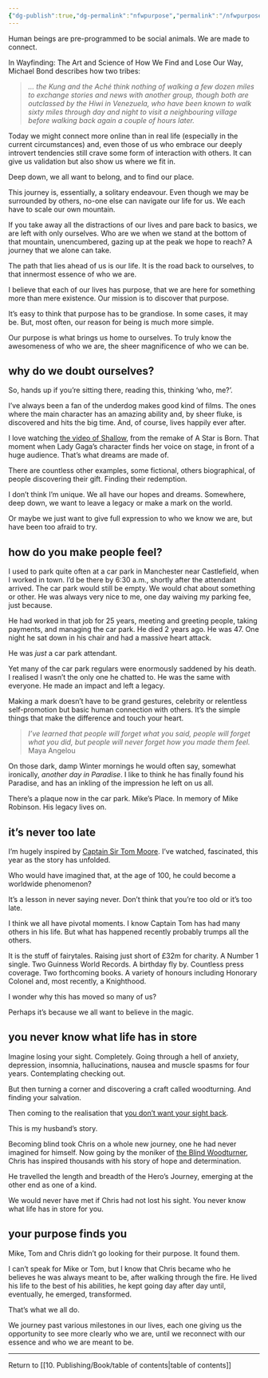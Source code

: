 ```yaml
---
{"dg-publish":true,"dg-permalink":"nfwpurpose","permalink":"/nfwpurpose/","dgPassFrontmatter":true}
---
```



Human beings are pre-programmed to be social animals. We are made to connect.

In Wayfinding: The Art and Science of How We Find and Lose Our Way, Michael Bond describes how two tribes:

> _… the Kung and the Aché think nothing of walking a few dozen miles to exchange stories and news with another group, though both are outclassed by the Hiwi in Venezuela, who have been known to walk sixty miles through day and night to visit a neighbouring village before walking back again a couple of hours later._

Today we might connect more online than in real life (especially in the current circumstances) and, even those of us who embrace our deeply introvert tendencies still crave some form of interaction with others. It can give us validation but also show us where we fit in.

Deep down, we all want to belong, and to find our place.

This journey is, essentially, a solitary endeavour. Even though we may be surrounded by others, no-one else can navigate our life for us. We each have to scale our own mountain.

If you take away all the distractions of our lives and pare back to basics, we are left with only ourselves. Who are we when we stand at the bottom of that mountain, unencumbered, gazing up at the peak we hope to reach? A journey that we alone can take.

The path that lies ahead of us is our life. It is the road back to ourselves, to that innermost essence of who we are.

I believe that each of our lives has purpose, that we are here for something more than mere existence. Our mission is to discover that purpose.

It’s easy to think that purpose has to be grandiose. In some cases, it may be. But, most often, our reason for being is much more simple.

Our purpose is what brings us home to ourselves. To truly know the awesomeness of who we are, the sheer magnificence of who we can be.

## why do we doubt ourselves?

So, hands up if you’re sitting there, reading this, thinking ‘who, me?’.

I’ve always been a fan of the underdog makes good kind of films. The ones where the main character has an amazing ability and, by sheer fluke, is discovered and hits the big time. And, of course, lives happily ever after.

I love watching [the video of Shallow](https://youtu.be/bo_efYhYU2A), from the remake of A Star is Born. That moment when Lady Gaga’s character finds her voice on stage, in front of a huge audience. That’s what dreams are made of.

There are countless other examples, some fictional, others biographical, of people discovering their gift. Finding their redemption.

I don’t think I’m unique. We all have our hopes and dreams. Somewhere, deep down, we want to leave a legacy or make a mark on the world.

Or maybe we just want to give full expression to who we know we are, but have been too afraid to try.

## how do you make people feel?

I used to park quite often at a car park in Manchester near Castlefield, when I worked in town. I’d be there by 6:30 a.m., shortly after the attendant arrived. The car park would still be empty. We would chat about something or other. He was always very nice to me, one day waiving my parking fee, just because.

He had worked in that job for 25 years, meeting and greeting people, taking payments, and managing the car park. He died 2 years ago. He was 47. One night he sat down in his chair and had a massive heart attack.

He was _just_ a car park attendant.

Yet many of the car park regulars were enormously saddened by his death. I realised I wasn’t the only one he chatted to. He was the same with everyone. He made an impact and left a legacy.

Making a mark doesn’t have to be grand gestures, celebrity or relentless self-promotion but basic human connection with others. It’s the simple things that make the difference and touch your heart.

> _I’ve learned that people will forget what you said, people will forget what you did, but people will never forget how you made them feel._ Maya Angelou

On those dark, damp Winter mornings he would often say, somewhat ironically, _another day in Paradise_. I like to think he has finally found his Paradise, and has an inkling of the impression he left on us all.

There’s a plaque now in the car park. Mike’s Place. In memory of Mike Robinson. His legacy lives on.

## it’s never too late

I’m hugely inspired by [Captain Sir Tom Moore](https://captaintom.org/). I’ve watched, fascinated, this year as the story has unfolded.

Who would have imagined that, at the age of 100, he could become a worldwide phenomenon?

It’s a lesson in never saying never. Don’t think that you’re too old or it’s too late.

I think we all have pivotal moments. I know Captain Tom has had many others in his life. But what has happened recently probably trumps all the others.

It is the stuff of fairytales. Raising just short of £32m for charity. A Number 1 single. Two Guinness World Records. A birthday fly by. Countless press coverage. Two forthcoming books. A variety of honours including Honorary Colonel and, most recently, a Knighthood.

I wonder why this has moved so many of us?

Perhaps it’s because we all want to believe in the magic.

## you never know what life has in store

Imagine losing your sight. Completely. Going through a hell of anxiety, depression, insomnia, hallucinations, nausea and muscle spasms for four years. Contemplating checking out.

But then turning a corner and discovering a craft called woodturning. And finding your salvation.

Then coming to the realisation that [you don’t want your sight back](https://www.bbc.com/reel/video/p06t5pd3/-this-might-freak-you-out-i-don-t-want-my-eyesight-back-).

This is my husband’s story.

Becoming blind took Chris on a whole new journey, one he had never imagined for himself. Now going by the moniker of [the Blind Woodturner](https://christopherfisher.co.uk/), Chris has inspired thousands with his story of hope and determination.

He travelled the length and breadth of the Hero’s Journey, emerging at the other end as one of a kind.

We would never have met if Chris had not lost his sight. You never know what life has in store for you.

## your purpose finds you

Mike, Tom and Chris didn’t go looking for their purpose. It found them.

I can’t speak for Mike or Tom, but I know that Chris became who he believes he was always meant to be, after walking through the fire. He lived his life to the best of his abilities, he kept going day after day until, eventually, he emerged, transformed.

That’s what we all do.

We journey past various milestones in our lives, each one giving us the opportunity to see more clearly who we are, until we reconnect with our essence and who we are meant to be.

---

Return to [[10. Publishing/Book/table of contents\|table of contents]]